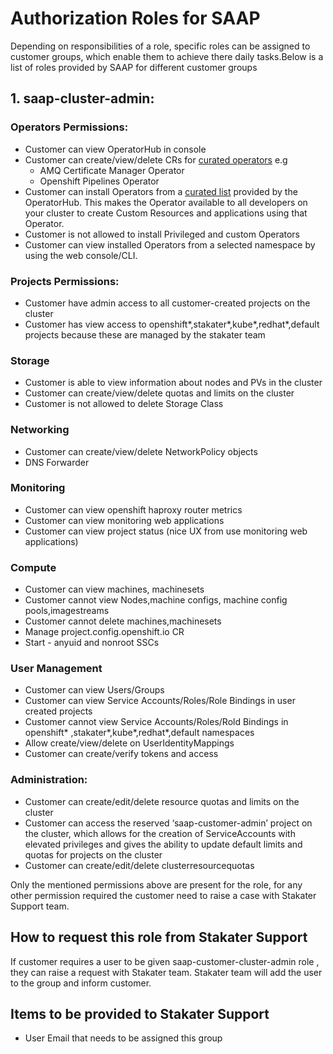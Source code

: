 # Authorization Roles for SAAP

Depending on responsibilities of a role, specific roles can be assigned to customer groups, which enable them to achieve there daily tasks.Below is a list of roles provided by SAAP for different customer groups

## 1. saap-cluster-admin:
###  Operators Permissions:
- Customer can view OperatorHub in console
- Customer can create/view/delete CRs for [curated operators](https://docs.cloud.stakater.com/content/sre/authentication-authorization/curated-list-operators.html) e.g
  - AMQ Certificate Manager Operator
  - Openshift Pipelines Operator
- Customer can install Operators from a [curated list](https://docs.cloud.stakater.com/content/sre/authentication-authorization/curated-list-operators.html) provided by the OperatorHub. This makes the Operator available to all developers on your cluster to create Custom Resources and applications using that Operator.
- Customer is not allowed to install Privileged and custom Operators
- Customer can view installed Operators from a selected namespace by using the web console/CLI.
###  Projects Permissions:
- Customer have admin access to all customer-created projects on the cluster
- Customer has view access to openshift*,stakater*,kube*,redhat*,default projects because these are managed by the stakater team
### Storage
- Customer is able to view information about nodes and PVs in the cluster
- Customer can create/view/delete quotas and limits on the cluster
- Customer is not allowed to delete Storage Class
### Networking
- Customer can create/view/delete NetworkPolicy objects
- DNS Forwarder
### Monitoring
- Customer can view openshift haproxy router metrics
- Customer can view monitoring web applications
- Customer can view project status (nice UX from use monitoring web applications)
### Compute
- Customer can view  machines, machinesets
- Customer cannot view Nodes,machine configs, machine config pools,imagestreams
- Customer cannot delete machines,machinesets
- Manage project.config.openshift.io CR
- Start - anyuid and nonroot SSCs
###  User Management
- Customer can view Users/Groups
- Customer can view Service Accounts/Roles/Role Bindings in user created projects
- Customer cannot view Service Accounts/Roles/Rold Bindings in openshift* ,stakater*,kube*,redhat*,default namespaces
- Allow create/view/delete on UserIdentityMappings
- Customer can create/verify tokens and access
### Administration:
- Customer can create/edit/delete resource quotas and limits on the cluster
- Customer can access the reserved ‘saap-customer-admin’ project on the cluster, which allows for the creation of ServiceAccounts with elevated privileges and gives the ability to update default limits and quotas for projects on the cluster
- Customer can create/edit/delete clusterresourcequotas  

Only the mentioned permissions above are present for the role, for any other permission required the customer need to raise a case with Stakater Support team.

## How to request this role from Stakater Support
If customer requires a user to be given saap-customer-cluster-admin role , they can raise a request with Stakater team. Stakater team will add the user to the group and inform customer.
## Items to be provided to Stakater Support
- User Email that needs to be assigned this group